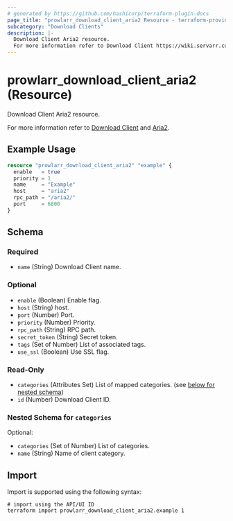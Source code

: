 ```yaml
---
# generated by https://github.com/hashicorp/terraform-plugin-docs
page_title: "prowlarr_download_client_aria2 Resource - terraform-provider-prowlarr"
subcategory: "Download Clients"
description: |-
  Download Client Aria2 resource.
  For more information refer to Download Client https://wiki.servarr.com/prowlarr/settings#download-clients and Aria2 https://wiki.servarr.com/prowlarr/supported#aria2.
---
```


# prowlarr_download_client_aria2 (Resource)

<!-- subcategory:Download Clients -->Download Client Aria2 resource.
For more information refer to [Download Client](https://wiki.servarr.com/prowlarr/settings#download-clients) and [Aria2](https://wiki.servarr.com/prowlarr/supported#aria2).

## Example Usage

```terraform
resource "prowlarr_download_client_aria2" "example" {
  enable   = true
  priority = 1
  name     = "Example"
  host     = "aria2"
  rpc_path = "/aria2/"
  port     = 6800
}
```

<!-- schema generated by tfplugindocs -->
## Schema

### Required

- `name` (String) Download Client name.

### Optional

- `enable` (Boolean) Enable flag.
- `host` (String) host.
- `port` (Number) Port.
- `priority` (Number) Priority.
- `rpc_path` (String) RPC path.
- `secret_token` (String) Secret token.
- `tags` (Set of Number) List of associated tags.
- `use_ssl` (Boolean) Use SSL flag.

### Read-Only

- `categories` (Attributes Set) List of mapped categories. (see [below for nested schema](#nestedatt--categories))
- `id` (Number) Download Client ID.

<a id="nestedatt--categories"></a>
### Nested Schema for `categories`

Optional:

- `categories` (Set of Number) List of categories.
- `name` (String) Name of client category.

## Import

Import is supported using the following syntax:

```shell
# import using the API/UI ID
terraform import prowlarr_download_client_aria2.example 1
```
